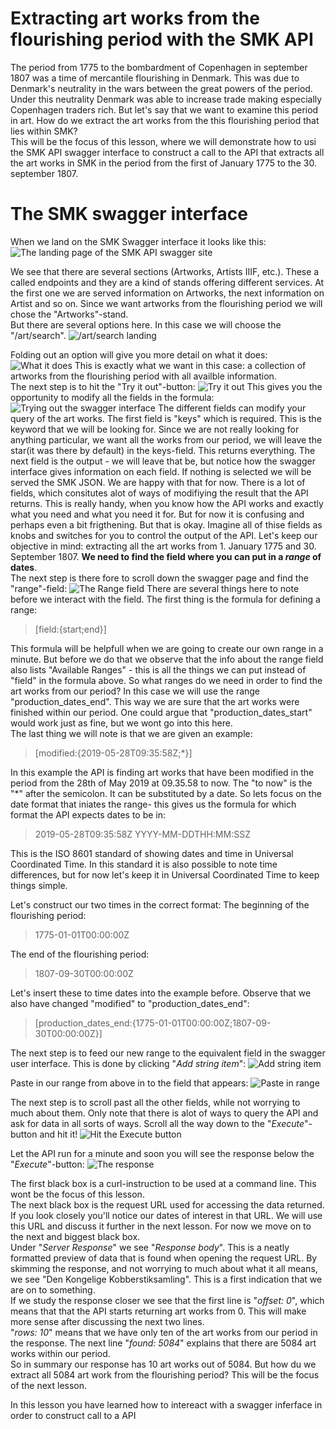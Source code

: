 # Extracting art works from the flourishing period with the SMK API
The period from 1775 to the bombardment of Copenhagen in september 1807 was a time of mercantile flourishing in Denmark. This was due to Denmark's neutrality in the wars between the great powers of the period. Under this neutrality Denmark was able to increase trade making especially Copenhagen traders rich. But let's say that we want to examine this period in art. How do we extract the art works from the this flourishing period that lies within SMK?  
This will be the focus of this lesson, where we will demonstrate how to usi the SMK API swagger interface to construct a call to the API that extracts all the art works in SMK in the period from the first of January 1775 to the 30. september 1807.  
# The SMK swagger interface
When we land on the SMK Swagger interface it looks like this: 
![The landing page of the SMK API swagger site](instruction_pics/0_landing.png)

We see that there are several sections (Artworks, Artists IIIF, etc.). These a called endpoints and they are a kind of stands offering different services. At the first one we are served information on Artworks, the next information on Artist and so on. Since we want artworks from the flourishing period we will chose the "Artworks"-stand.  
But there are several options here. In this case we will choose the "/art/search". 
![/art/search landing](instruction_pics/1_landing_edited.png)

Folding out an option will give you more detail on what it does:
![What it does](instruction_pics/2_what_it_does.png)
This is exactly what we want in this case: a collection of artworks from the flourishing period with all availble information.  
The next step is to hit the "Try it out"-button: 
![Try it out](instruction_pics/3_try_it_out.png)
This gives you the opportunity to modify all the fields in the formula:
![Trying out the swagger interface](instruction_pics/4_trying_it_out.png)
The different fields can modify your query of the art works. The first field is "keys" which is required. This is the keyword that we will be looking for. Since we are not really looking for anything particular, we want all the works from our period, we will leave the star(it was there by default) in the keys-field. This returns everything. The next field is the output - we will leave that be, but notice how the swagger interface gives information on each field. If nothing is selected we will be served the SMK JSON. We are happy with that for now. There is a lot of fields, which consitutes alot of ways of modifiying the result that the API returns. This is really handy, when you know how the API works and exactly what you need and what you need it for. But for now it is confusing and perhaps even a bit frigthening. But that is okay. Imagine all of thise fields as knobs and switches for you to control the output of the API. Let's keep our objective in mind: extracting all the art works from 1. January 1775 and 30. September 1807. **We need to find the field where you can put in a *range* of dates**.  
The next step is there fore to scroll down the swagger page and find the "range"-field: 
![The Range field](instruction_pics/5_range.png)
There are several things here to note before we interact with the field. The first thing is the formula for defining a range: 
> [field:{start;end}]

This formula will be helpfull when we are going to create our own range in a minute. But before we do that we observe that the info about the range field also lists "Available Ranges" - this is all the things we can put instead of "field" in the formula above. So what ranges do we need in order to find the art works from our period? In this case we will use the range "production_dates_end". This way we are sure that the art works were finished within our period. One could argue that "production_dates_start" would work just as fine, but we wont go into this here.  
The last thing we will note is that we are given an example: 
> [modified:{2019-05-28T09:35:58Z;*}]

In this example the API is finding art works that have been modified in the period from the 28th of May 2019 at 09.35.58 to now. The "to now" is the "*" after the semicolon. It can be substituted by a date. So lets focus on the date format that iniates the range- this gives us the formula for which format the API expects dates to be in: 
>2019-05-28T09:35:58Z
>YYYY-MM-DDTHH:MM:SSZ

This is the ISO 8601 standard of showing dates and time in Universal Coordinated Time. In this standard it is also possible to note time differences, but for now let's keep it in Universal Coordinated Time to keep things simple. 

Let's construct our two times in the correct format:
The beginning of the flourishing period:  

>1775-01-01T00:00:00Z

The end of the flourishing period:
>1807-09-30T00:00:00Z

Let's insert these to time dates into the example before. Observe that we also have changed "modified" to "production_dates_end":
> [production_dates_end:{1775-01-01T00:00:00Z;1807-09-30T00:00:00Z}]

The next step is to feed our new range to the equivalent field in the swagger user interface. This is done by clicking "*Add string item*":
![Add string item](instruction_pics/6_1_range_add_string.png)

Paste in our range from above in to the field that appears:
![Paste in range](instruction_pics/6_2_paste_in_range.png)

The next step is to scroll past all the other fields, while not worrying to much about them. Only note that there is alot of ways to query the API and ask for data in all sorts of ways. Scroll all the way down to the "*Execute*"-button and hit it!
![Hit the Execute button](instruction_pics/7_execute.png)

Let the API run for a minute and soon you will see the response below the "*Execute*"-button: 
![The response](instruction_pics/8_response.png)

The first black box is a curl-instruction to be used at a command line. This wont be the focus of this lesson.  
The next black box is the request URL used for accessing the data returned. If you look closely you'll notice our dates of interest in that URL. We will use this URL and discuss it further in the next lesson. For now we move on to the next and biggest black box.  
Under "*Server Response*" we see "*Response body*". This is a neatly formatted preview of data that is found when opening the request URL. By skimming the response, and not worrying to much about what it all means, we see "Den Kongelige Kobberstiksamling". This is a first indication that we are on to something.  
If we study the response closer we see that the first line is "*offset: 0*", which means that that the API starts returning art works from 0. This will make more sense after discussing the next two lines.  
"*rows: 10*" means that we have only ten of the art works from our period in the response. The next line "*found: 5084*" explains that there are 5084 art works within our period.  
So in summary our response has 10 art works out of 5084. But how du we extract all 5084 art work from the flourishing period? This will be the focus of the next lesson. 

In this lesson you have learned how to intereact with a swagger inferface in order to construct call to a API 
